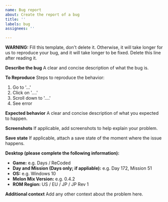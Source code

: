 ```yaml
---
name: Bug report
about: Create the report of a bug
title: ''
labels: bug
assignees: ''

---
```


**WARNING:** Fill this template, don't delete it. Otherwise, it will take longer for us to reproduce your bug, and it will take longer to be fixed. Delete this line after reading it.

**Describe the bug**
A clear and concise description of what the bug is.

**To Reproduce**
Steps to reproduce the behavior:
1. Go to '...'
2. Click on '....'
3. Scroll down to '....'
4. See error

**Expected behavior**
A clear and concise description of what you expected to happen.

**Screenshots**
If applicable, add screenshots to help explain your problem.

**Save state**
If applicable, attach a save state of the moment where the issue happens.

**Desktop (please complete the following information):**
 - **Game:** e.g. Days / ReCoded
 - **Day and Mission (Days only; if appliable):** e.g. Day 172, Mission 51
 - **OS:** e.g. Windows 10
 - **Melon Mix Version:** e.g. 0.4.2
 - **ROM Region:** US / EU / JP / JP Rev 1

**Additional context**
Add any other context about the problem here.
